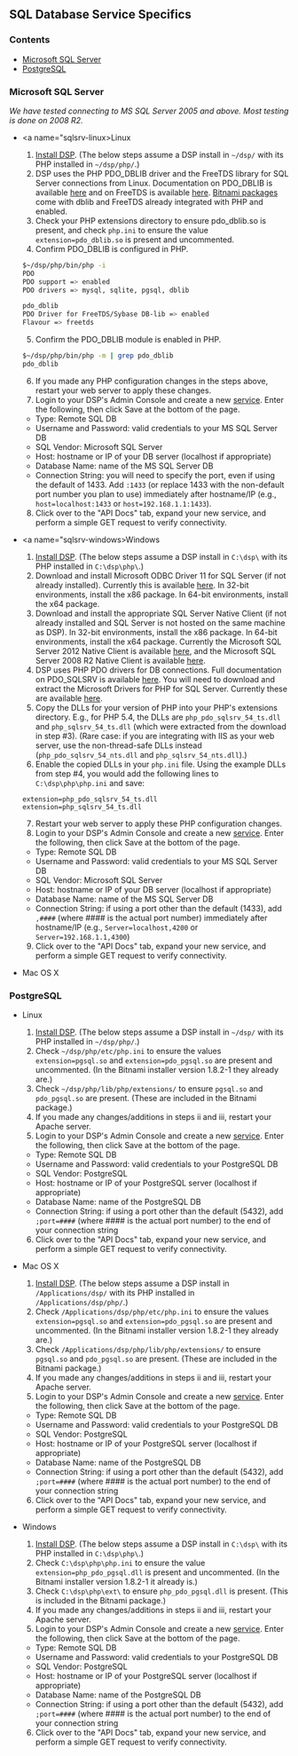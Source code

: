 ## <a name="top"></a>SQL Database Service Specifics

### <a name="contents"></a>Contents
* [Microsoft SQL Server](https://github.com/dreamfactorysoftware/dsp-core/wiki/SQL-Database-Services#sqlsrv)
* [PostgreSQL](https://github.com/dreamfactorysoftware/dsp-core/wiki/SQL-Database-Services#postgresql)

### <a name="sqlsrv"></a>Microsoft SQL Server

_We have tested connecting to MS SQL Server 2005 and above. Most testing is done on 2008 R2._

* <a name="sqlsrv-linux>Linux</a>
  1. [Install DSP](Install-on-Linux). (The below steps assume a DSP install in `~/dsp/` with its PHP installed in `~/dsp/php/`.)
  2. DSP uses the PHP PDO_DBLIB driver and the FreeTDS library for SQL Server connections from Linux. Documentation on PDO_DBLIB is available [here](http://php.net/manual/en/ref.pdo-dblib.php) and on FreeTDS is available [here](http://www.freetds.org/docs.html). [Bitnami packages](https://github.com/dreamfactorysoftware/dsp-core/wiki/Install-on-Linux#bitnami-installer) come with dblib and FreeTDS already integrated with PHP and enabled.
  3. Check your PHP extensions directory to ensure pdo_dblib.so is present, and check `php.ini` to ensure the value `extension=pdo_dblib.so` is present and uncommented.
  4. Confirm PDO_DBLIB is configured in PHP.

    ```bash
    $~/dsp/php/bin/php -i
    PDO
    PDO support => enabled
    PDO drivers => mysql, sqlite, pgsql, dblib

    pdo_dblib
    PDO Driver for FreeTDS/Sybase DB-lib => enabled
    Flavour => freetds
    ```

  5. Confirm the PDO_DBLIB module is enabled in PHP.

    ```bash
    $~/dsp/php/bin/php -m | grep pdo_dblib
    pdo_dblib
    ```

  6. If you made any PHP configuration changes in the steps above, restart your web server to apply these changes.
  7. Login to your DSP's Admin Console and create a new [service](Services). Enter the following, then click Save at the bottom of the page.
    * Type: Remote SQL DB
    * Username and Password: valid credentials to your MS SQL Server DB
    * SQL Vendor: Microsoft SQL Server
    * Host: hostname or IP of your DB server (localhost if appropriate)
    * Database Name: name of the MS SQL Server DB
    * Connection String: you will need to specify the port, even if using the default of 1433. Add `:1433` (or replace 1433 with the non-default port number you plan to use) immediately after hostname/IP (e.g., `host=localhost:1433` or `host=192.168.1.1:1433`).
  8. Click over to the "API Docs" tab, expand your new service, and perform a simple GET request to verify connectivity.

* <a name="sqlsrv-windows>Windows</a>
  1. [Install DSP](Install-Microsoft-Windows). (The below steps assume a DSP install in `C:\dsp\` with its PHP installed in `C:\dsp\php\`.)
  2. Download and install Microsoft ODBC Driver 11 for SQL Server (if not already installed). Currently this is available [here](http://www.microsoft.com/en-us/download/details.aspx?id=36434). In 32-bit environments, install the x86 package. In 64-bit environments, install the x64 package.
  3. Download and install the appropriate SQL Server Native Client (if not already installed and SQL Server is not hosted on the same machine as DSP). In 32-bit environments, install the x86 package. In 64-bit environments, install the x64 package. Currently the Microsoft SQL Server 2012 Native Client is available [here](http://www.microsoft.com/en-us/download/details.aspx?id=29065), and the Microsoft SQL Server 2008 R2 Native Client is available [here](http://www.microsoft.com/en-us/download/details.aspx?id=16978).
  4. DSP uses PHP PDO drivers for DB connections. Full documentation on PDO_SQLSRV is available [here](http://php.net/manual/en/ref.pdo-sqlsrv.php). You will need to download and extract the Microsoft Drivers for PHP for SQL Server. Currently these are available [here](https://msdn.microsoft.com/en-us/sqlserver/ff657782.aspx).
  5. Copy the DLLs for your version of PHP into your PHP's extensions directory. E.g., for PHP 5.4, the DLLs are `php_pdo_sqlsrv_54_ts.dll` and `php_sqlsrv_54_ts.dll` (which were extracted from the download in step #3). (Rare case: if you are integrating with IIS as your web server, use the non-thread-safe DLLs instead (`php_pdo_sqlsrv_54_nts.dll` and `php_sqlsrv_54_nts.dll`).)
  6. Enable the copied DLLs in your `php.ini` file. Using the example DLLs from step #4, you would add the following lines to `C:\dsp\php\php.ini` and save:

    ```
    extension=php_pdo_sqlsrv_54_ts.dll
    extension=php_sqlsrv_54_ts.dll
    ```

  7. Restart your web server to apply these PHP configuration changes.
  8. Login to your DSP's Admin Console and create a new [service](Services). Enter the following, then click Save at the bottom of the page.
    * Type: Remote SQL DB
    * Username and Password: valid credentials to your MS SQL Server DB
    * SQL Vendor: Microsoft SQL Server
    * Host: hostname or IP of your DB server (localhost if appropriate)
    * Database Name: name of the MS SQL Server DB
    * Connection String: if using a port other than the default (1433), add `,####` (where #### is the actual port number) immediately after hostname/IP (e.g., `Server=localhost,4200` or `Server=192.168.1.1,4300`)
  9. Click over to the "API Docs" tab, expand your new service, and perform a simple GET request to verify connectivity.

* Mac OS X

### <a name="postgresql"></a>PostgreSQL

* Linux
  1. [Install DSP](Install-on-Linux). (The below steps assume a DSP install in `~/dsp/` with its PHP installed in `~/dsp/php/`.)
  2. Check `~/dsp/php/etc/php.ini` to ensure the values `extension=pgsql.so` and `extension=pdo_pgsql.so` are present and uncommented. (In the Bitnami installer version 1.8.2-1 they already are.)
  3. Check `~/dsp/php/lib/php/extensions/` to ensure `pgsql.so` and `pdo_pgsql.so` are present. (These are included in the Bitnami package.)
  4. If you made any changes/additions in steps ii and iii, restart your Apache server.
  5. Login to your DSP's Admin Console and create a new [service](Services). Enter the following, then click Save at the bottom of the page.
    * Type: Remote SQL DB
    * Username and Password: valid credentials to your PostgreSQL DB
    * SQL Vendor: PostgreSQL
    * Host: hostname or IP of your PostgreSQL server (localhost if appropriate)
    * Database Name: name of the PostgreSQL DB
    * Connection String: if using a port other than the default (5432), add `;port=####` (where #### is the actual port number) to the end of your connection string
  6. Click over to the "API Docs" tab, expand your new service, and perform a simple GET request to verify connectivity.

* Mac OS X
  1. [Install DSP](Install-Mac-OS-X). (The below steps assume a DSP install in `/Applications/dsp/` with its PHP installed in `/Applications/dsp/php/`.)
  2. Check `/Applications/dsp/php/etc/php.ini` to ensure the values `extension=pgsql.so` and `extension=pdo_pgsql.so` are present and uncommented. (In the Bitnami installer version 1.8.2-1 they already are.)
  3. Check `/Applications/dsp/php/lib/php/extensions/` to ensure `pgsql.so` and `pdo_pgsql.so` are present. (These are included in the Bitnami package.)
  4. If you made any changes/additions in steps ii and iii, restart your Apache server.
  5. Login to your DSP's Admin Console and create a new [service](Services). Enter the following, then click Save at the bottom of the page.
    * Type: Remote SQL DB
    * Username and Password: valid credentials to your PostgreSQL DB
    * SQL Vendor: PostgreSQL
    * Host: hostname or IP of your PostgreSQL server (localhost if appropriate)
    * Database Name: name of the PostgreSQL DB
    * Connection String: if using a port other than the default (5432), add `;port=####` (where #### is the actual port number) to the end of your connection string
  6. Click over to the "API Docs" tab, expand your new service, and perform a simple GET request to verify connectivity.

* Windows
  1. [Install DSP](Install-Microsoft-Windows). (The below steps assume a DSP install in `C:\dsp\` with its PHP installed in `C:\dsp\php\`.)
  2. Check `C:\dsp\php\php.ini` to ensure the value `extension=php_pdo_pgsql.dll` is present and uncommented. (In the Bitnami installer version 1.8.2-1 it already is.)
  3. Check `C:\dsp\php\ext\` to ensure `php_pdo_pgsql.dll` is present. (This is included in the Bitnami package.)
  4. If you made any changes/additions in steps ii and iii, restart your Apache server.
  5. Login to your DSP's Admin Console and create a new [service](Services). Enter the following, then click Save at the bottom of the page.
    * Type: Remote SQL DB
    * Username and Password: valid credentials to your PostgreSQL DB
    * SQL Vendor: PostgreSQL
    * Host: hostname or IP of your PostgreSQL server (localhost if appropriate)
    * Database Name: name of the PostgreSQL DB
    * Connection String: if using a port other than the default (5432), add `;port=####` (where #### is the actual port number) to the end of your connection string
  6. Click over to the "API Docs" tab, expand your new service, and perform a simple GET request to verify connectivity.